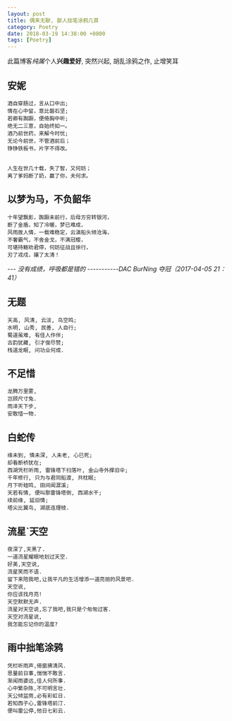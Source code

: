```yaml
---
layout: post
title: 偶来无聊, 鄙人拙笔涂鸦几首
category: Poetry
date: 2018-03-19 14:38:00 +0800
tags: [Poetry]
---
```

此篇博客*纯属*个人**兴趣爱好**, 突然兴起, 胡乱涂鸦之作, 止增笑耳

## 安妮
    酒自穿肠过，言从口中出;
    情在心中留，意比磐石坚;
    若卿有踟蹰，便倚胸中听;
    绝无二三意，自始终如一。
    酒乃前世药，来解今时忧;
    无论今前世，不管酒前后；
    铮铮铁板书，片字不得改。


    人生在世几十载，失了智，又何妨；
    离了爹妈断了奶，赢了你，夫何求。

## 以梦为马，不负韶华
    十年望飘影，踟蹰未前行，后母方穷转银河，
    断了金盾，知了冷暖，梦已难成，
    风雨故人情，一载难稳定，云滇船头倾沧海，
    不奢霸气，不舍金戈，不满冠樱，
    可堪持觞劝君停，何妨征战且徐行，
    刃了戎戍，攘了太清！

--- *没有成绩，呼吸都是错的 -----------DAC BurNing 夺冠（2017-04-05  21：41）*

## 无题
    天高, 风清, 云淡, 鸟空鸣;
    水明, 山秀, 民善, 人自行;
    蜀道虽难, 有佳人作伴;
    古韵犹藏, 引才俊尽赞;
    栈道龙眠, 问功业何成.

## 不足惜
    龙腾万里雾,
    岂顾尺寸兔.
    雨泽天下步,
    安敢惜一物.

## 白蛇传
    缘未到, 情未深, 人未老, 心已死;
    却看断桥犹在;
    西湖凭栏听雨, 雷锋塔下扫落叶, 金山寺外撑旧伞;
    千年修行, 只为与君同船渡, 共枕眠;
    月下听蛙鸣, 田间闻潺溪;
    天若有情, 便叫那雷锋塔倒, 西湖水干;
    续前缘, 延旧情;
    塔尖比翼鸟, 湖底连理枝.

## 流星`天空
    夜深了,天黑了.
    一道流星耀眼地划过天空.
    好美,天空说,
    流星笑而不语.
    留下来陪我吧,让我平凡的生活增添一道亮丽的风景吧.
    天空说,
    你应该找月亮!
    天空默默无声.
    流星对天空说,忘了我吧,我只是个匆匆过客.
    天空对流星说,
    我怎能忘记你的温度?

## 雨中拙笔涂鸦
    凭栏听雨声,倚窗拂清风.
    思量前日事,惴惴不敢言.
    渐闻雨婆远,佳人何所事.
    心中繁杂陈,不可明言壮.
    天公倾盆雨,必有彩虹日.
    若知西子心,雷锋塔前汀.
    便叫雷公停,他日七彩云.

